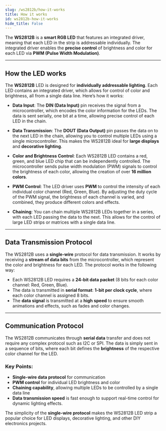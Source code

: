 ```yaml
---
slug: /ws2812b/how-it-works 
title: How it works
id: ws2812b-how-it-works 
hide_title: False
---  
```


The **WS2812B** is a **smart RGB LED** that features an integrated driver, meaning that each LED in the strip is addressable individually. The integrated driver enables the **precise control** of brightness and color for each LED via **PWM (Pulse Width Modulation)**.

<CenteredImage src="/img/ws2812b/ws2812b-works.jpg" alt="WS2812B LED Strip in Action" caption="WS2812B LED Strip" width="500px" />

---

## How the LED works

The **WS2812B** LED is designed for **individually addressable lighting**. Each LED contains an integrated driver, which allows for control of color and brightness, all from a single data line. Here’s how it works:

- **Data Input**: The **DIN (Data Input)** pin receives the signal from a microcontroller, which encodes the color information for the LEDs. The data is sent serially, one bit at a time, allowing precise control of each LED in the chain.
  
- **Data Transmission**: The **DOUT (Data Output)** pin passes the data on to the next LED in the chain, allowing you to control multiple LEDs using a single microcontroller. This makes the WS2812B ideal for **large displays** and **decorative lighting**.

- **Color and Brightness Control**: Each WS2812B LED contains a red, green, and blue LED chip that can be independently controlled. The microcontroller sends pulse width modulation (PWM) signals to control the brightness of each color, allowing the creation of over **16 million colors**.

- **PWM Control**: The LED driver uses **PWM** to control the intensity of each individual color channel (Red, Green, Blue). By adjusting the duty cycle of the PWM signal, the brightness of each channel is varied, and combined, they produce different colors and effects.

- **Chaining**: You can chain multiple WS2812B LEDs together in a series, with each LED passing the data to the next. This allows for the control of large LED strips or matrices with a single data line.

---

## Data Transmission Protocol

The WS2812B uses a **single-wire** protocol for data transmission. It works by receiving a **stream of data bits** from the microcontroller, which represent the color and brightness for each LED. The protocol works in the following way:

- Each WS2812B LED requires a **24-bit data packet** (8 bits for each color channel: Red, Green, Blue).
- The data is transmitted in **serial format**: **1-bit per clock cycle**, where each color channel is assigned 8 bits.
- The **data signal** is transmitted at a **high speed** to ensure smooth animations and effects, such as fades and color changes.

---

## Communication Protocol

The WS2812B communicates through **serial data** transfer and does not require any complex protocol such as I2C or SPI. The data is simply sent in a sequence of bits, where each bit defines the **brightness** of the respective color channel for the LED.

### Key Points:
- **Single-wire data protocol** for communication
- **PWM control** for individual LED brightness and color
- **Chaining capability**, allowing multiple LEDs to be controlled by a single data line
- **Data transmission speed** is fast enough to support real-time control for dynamic lighting effects.

The simplicity of the **single-wire protocol** makes the WS2812B LED strip a popular choice for LED displays, decorative lighting, and other DIY electronics projects.

